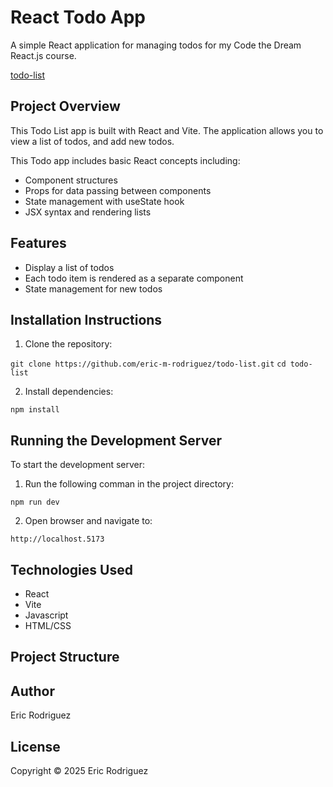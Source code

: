 # React Todo App

A simple React application for managing todos for my Code the Dream React.js course.

[todo-list](https://github.com/eric-m-rodriguez/todo-list)


## Project Overview

This Todo List app is built with React and Vite. The application allows you to view a list of todos, and add new todos.

This Todo app includes basic React concepts including:

- Component structures
- Props for data passing between components
- State management with useState hook
- JSX syntax and rendering lists 

## Features
- Display a list of todos
- Each todo item is rendered as a separate component
- State management for new todos

## Installation Instructions
1. Clone the repository: 

`git clone https://github.com/eric-m-rodriguez/todo-list.git`
`cd todo-list`

2. Install dependencies:

`npm install`

## Running the Development Server

To start the development server:

1. Run the following comman in the project directory:

`npm run dev`

2. Open browser and navigate to:

`http://localhost.5173`

## Technologies Used

- React
- Vite
- Javascript
- HTML/CSS

## Project Structure



## Author

Eric Rodriguez

## License

Copyright © 2025 Eric Rodriguez
